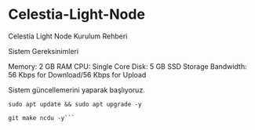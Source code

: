 # Celestia-Light-Node
Celestia Light Node Kurulum Rehberi

Sistem Gereksinimleri

Memory: 2 GB RAM
CPU: Single Core
Disk: 5 GB SSD Storage
Bandwidth: 56 Kbps for Download/56 Kbps for Upload

Sistem güncellemerini yaparak başlıyoruz.

```sudo apt update && sudo apt upgrade -y```

```sudo apt install curl tar wget clang pkg-config libssl-dev jq build-essential \
git make ncdu -y```
